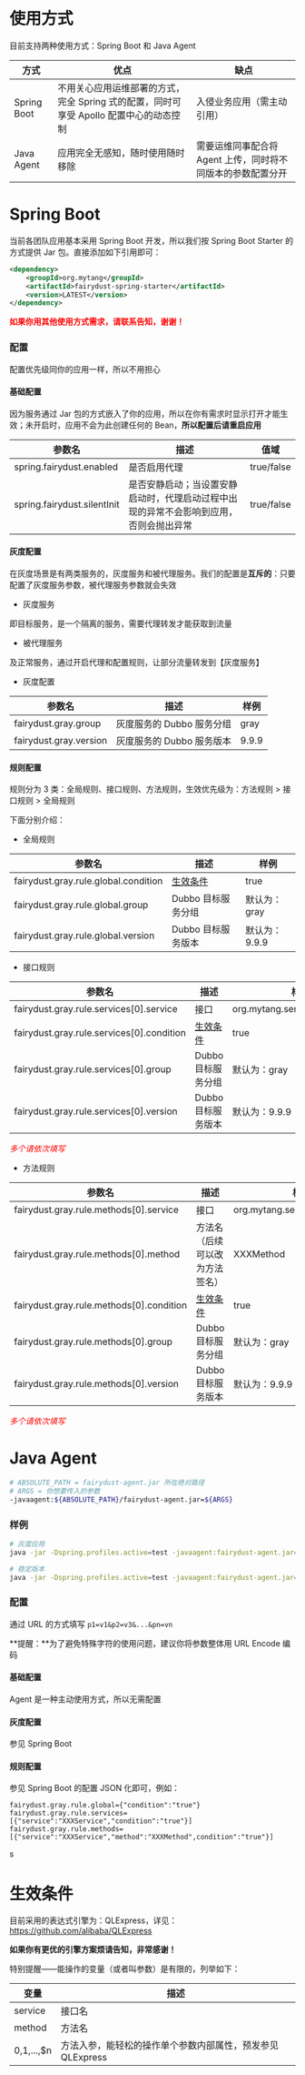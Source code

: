 # 使用方式
目前支持两种使用方式：Spring Boot 和 Java Agent

方式|优点|缺点
----|----|----
Spring Boot|不用关心应用运维部署的方式，完全 Spring 式的配置，同时可享受 Apollo 配置中心的动态控制|入侵业务应用（需主动引用）
Java Agent|应用完全无感知，随时使用随时移除|需要运维同事配合将 Agent 上传，同时将不同版本的参数配置分开


# Spring Boot
当前各团队应用基本采用 Spring Boot 开发，所以我们按 Spring Boot Starter 的方式提供 Jar 包。直接添加如下引用即可：
```xml
<dependency>
    <groupId>org.mytang</groupId>
    <artifactId>fairydust-spring-starter</artifactId>
    <version>LATEST</version>
</dependency>
```
<font color=red>**如果你用其他使用方式需求，请联系告知，谢谢！**</font>

### 配置
配置优先级同你的应用一样，所以不用担心

#### 基础配置
因为服务通过 Jar 包的方式嵌入了你的应用，所以在你有需求时显示打开才能生效；未开启时，应用不会为此创建任何的 Bean，**所以配置后请重启应用**

参数名|描述|值域
----|----|----
spring.fairydust.enabled|是否启用代理|true/false
spring.fairydust.silentInit|是否安静启动；当设置安静启动时，代理启动过程中出现的异常不会影响到应用，否则会抛出异常|true/false

#### 灰度配置
在灰度场景是有两类服务的，灰度服务和被代理服务。我们的配置是**互斥的**：只要配置了灰度服务参数，被代理服务参数就会失效

- 灰度服务

即目标服务，是一个隔离的服务，需要代理转发才能获取到流量

- 被代理服务

及正常服务，通过开启代理和配置规则，让部分流量转发到【灰度服务】

- 灰度配置

参数名|描述|样例
----|----|----
fairydust.gray.group|灰度服务的 Dubbo 服务分组|gray
fairydust.gray.version|灰度服务的 Dubbo 服务版本|9.9.9


#### 规则配置
规则分为 3 类：全局规则、接口规则、方法规则，生效优先级为：方法规则 > 接口规则 > 全局规则

下面分别介绍：

-  全局规则

参数名|描述|样例
----|----|----
fairydust.gray.rule.global.condition|[生效条件](#生效条件)|true
fairydust.gray.rule.global.group|Dubbo 目标服务分组|默认为：gray
fairydust.gray.rule.global.version|Dubbo 目标服务版本|默认为：9.9.9

-  接口规则

参数名|描述|样例
----|----|----
fairydust.gray.rule.services[0].service|接口|org.mytang.service.XXXService
fairydust.gray.rule.services[0].condition|[生效条件](#生效条件)|true
fairydust.gray.rule.services[0].group|Dubbo 目标服务分组|默认为：gray
fairydust.gray.rule.services[0].version|Dubbo 目标服务版本|默认为：9.9.9


<font color=red>*多个请依次填写*</font>


-  方法规则

参数名|描述|样例
----|----|----
fairydust.gray.rule.methods[0].service|接口|org.mytang.service.XXXService
fairydust.gray.rule.methods[0].method|方法名（后续可以改为方法签名）|XXXMethod
fairydust.gray.rule.methods[0].condition|[生效条件](#生效条件)|true
fairydust.gray.rule.methods[0].group|Dubbo 目标服务分组|默认为：gray
fairydust.gray.rule.methods[0].version|Dubbo 目标服务版本|默认为：9.9.9

<font color=red>*多个请依次填写*</font>


# Java Agent

```bash
# ABSOLUTE_PATH = fairydust-agent.jar 所在绝对路径
# ARGS = 你想要传入的参数
-javaagent:${ABSOLUTE_PATH}/fairydust-agent.jar=${ARGS}
```

### 样例
```bash
# 灰度应用
java -jar -Dspring.profiles.active=test -javaagent:fairydust-agent.jar=gray.group%3Dgray%3Bgray.version%3D9.9.9 demo.jar

# 稳定版本
java -jar -Dspring.profiles.active=test -javaagent:fairydust-agent.jar=gray.rule.global%3D%7B%22condition%22%3A%22true%22%7D demo.jar
```

### 配置

通过 URL 的方式填写 `p1=v1&p2=v3&...&pn=vn`

**提醒：**为了避免特殊字符的使用问题，建议你将参数整体用 URL Encode 编码


#### 基础配置

Agent 是一种主动使用方式，所以无需配置

#### 灰度配置
参见 Spring Boot

#### 规则配置
参见 Spring Boot 的配置 JSON 化即可，例如：
```
fairydust.gray.rule.global={"condition":"true"}
fairydust.gray.rule.services=[{"service":"XXXService","condition":"true"}]
fairydust.gray.rule.methods=[{"service":"XXXService","method":"XXXMethod",condition":"true"}]
```

s
# 生效条件
目前采用的表达式引擎为：QLExpress，详见：https://github.com/alibaba/QLExpress

**如果你有更优的引擎方案烦请告知，非常感谢！**

特别提醒——能操作的变量（或者叫参数）是有限的，列举如下：

变量|描述
----|----
service|接口名
method|方法名
$0,$1,...,$n|方法入参，能轻松的操作单个参数内部属性，预发参见 QLExpress
